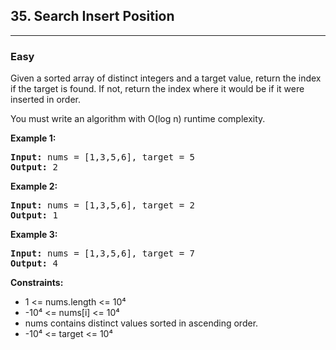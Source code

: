 <h2>35. Search Insert Position</h2>
<hr><h3>Easy</h3>
<div>
<p>Given a sorted array of distinct integers and a target value, return the index if the target is found. If not, return the index where it would be if it were inserted in order.

You must write an algorithm with O(log n) runtime complexity.</p>

<p><b>Example 1: </b></p>

<pre><strong>Input:</strong> nums = [1,3,5,6], target = 5
<strong>Output:</strong> 2
</pre>

<p><b>Example 2: </b></p>

<pre><strong>Input:</strong> nums = [1,3,5,6], target = 2
<strong>Output:</strong> 1
</pre>

<p><b>Example 3: </b></p>

<pre><strong>Input:</strong> nums = [1,3,5,6], target = 7
<strong>Output:</strong> 4
</pre>

<p><b>Constraints:</b></p>
<ul> 
   <li>1 <= nums.length <= 10⁴</li>
   <li>-10⁴ <= nums[i] <= 10⁴</li>
   <li>nums contains distinct values sorted in ascending order.</li>
   <li>-10⁴ <= target <= 10⁴</li>
</ul>
</div>

